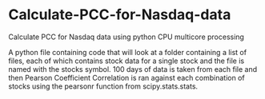 # Calculate-PCC-for-Nasdaq-data
Calculate PCC for Nasdaq data using python CPU multicore processing

A python file containing code that will look at a folder containing a list of files, each of which contains stock data for a single stock and the file is named with the stocks symbol. 100 days of data is taken from each file and then Pearson Coefficient Correlation is ran against each combination of stocks using the pearsonr function from scipy.stats.stats.
